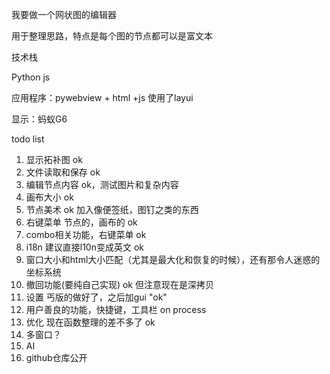 我要做一个网状图的编辑器

用于整理思路，特点是每个图的节点都可以是富文本

技术栈

Python js

应用程序：pywebview + html +js 使用了layui

显示：蚂蚁G6

todo list

1. 显示拓补图 ok
2. 文件读取和保存 ok
3. 编辑节点内容 ok，测试图片和复杂内容
4. 画布大小 ok
5. 节点美术 ok 加入像便签纸，图钉之类的东西
6. 右键菜单 节点的，画布的 ok
7. combo相关功能，右键菜单 ok
8. i18n 建议直接l10n变成英文 ok
9. 窗口大小和html大小匹配（尤其是最大化和恢复的时候），还有那令人迷惑的坐标系统
10. 撤回功能(要纯自己实现) ok 但注意现在是深拷贝
11. 设置 丐版的做好了，之后加gui "ok"
12. 用户善良的功能，快捷键，工具栏 on process
13. 优化 现在函数整理的差不多了 ok
14. 多窗口？
15. AI
16. github仓库公开
